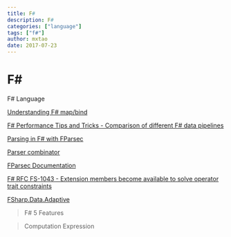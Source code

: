 ```yaml
---
title: F#
description: F# 
categories: ["language"]
tags: ["f#"]
author: mxtao
date: 2017-07-23
---
```


# F#

F# Language

[Understanding F# map/bind](https://blog.jonathanchannon.com/2020-06-28-understanding-fsharp-map-and-bind/)

[F# Performance Tips and Tricks - Comparison of different F# data pipelines](https://fsharp.programmingpedia.net/en/tutorial/3562/fsharp-performance-tips-and-tricks)

[Parsing in F# with FParsec](https://tyrrrz.me/blog/parsing-with-fparsec)

[Parser combinator](https://en.wikipedia.org/wiki/Parser_combinator)

[FParsec Documentation](http://www.quanttec.com/fparsec/)

[F# RFC FS-1043 - Extension members become available to solve operator trait constraints](https://github.com/fsharp/fslang-design/blob/master/RFCs/FS-1043-extension-members-for-operators-and-srtp-constraints.md)

[FSharp.Data.Adaptive](https://github.com/fsprojects/FSharp.Data.Adaptive)

> F# 5 Features

> Computation Expression
